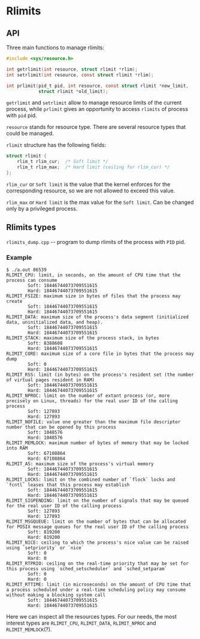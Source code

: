# Rlimits
## API

Three main functions to manage rlimits:
```c
#include <sys/resource.h>

int getrlimit(int resource, struct rlimit *rlim);
int setrlimit(int resource, const struct rlimit *rlim);

int prlimit(pid_t pid, int resource, const struct rlimit *new_limit,
            struct rlimit *old_limit);
```

`getrlimit` and `setrlimit` allow to manage resource limits of the current process, while `prlimit` gives an opportunity to access `rlimits` of process with `pid` pid.

`resource` stands for resource type. There are several resource types that could be managed.

`rlimit` structure has the following fields:
```c
struct rlimit {
    rlim_t rlim_cur;  /* Soft limit */
    rlim_t rlim_max;  /* Hard limit (ceiling for rlim_cur) */
};
```

`rlim_cur` or `Soft limit` is the value that the kernel enforces for the corresponding resource, so we are not allowed to exceed this value.

`rlim_max` or `Hard limit` is the max value for the `Soft limit`. Can be changed only by a privileged process.

## Rlimits types
`rlimits_dump.cpp` -- program to dump rlimits of the process with `PID` pid.
### Example
```shell
$ ./a.out 86539
RLIMIT_CPU: limit, in seconds, on the amount of CPU time that the process can consume
        Soft: 18446744073709551615
        Hard: 18446744073709551615
RLIMIT_FSIZE: maximum size in bytes of files that the process may create
        Soft: 18446744073709551615
        Hard: 18446744073709551615
RLIMIT_DATA: maximum size of the process's data segment (initialized data, uninitialized data, and heap).
        Soft: 18446744073709551615
        Hard: 18446744073709551615
RLIMIT_STACK: maximum size of the process stack, in bytes
        Soft: 8388608
        Hard: 18446744073709551615
RLIMIT_CORE: maximum size of a core file in bytes that the process may dump
        Soft: 0
        Hard: 18446744073709551615
RLIMIT_RSS: limit (in bytes) on the process's resident set (the number of virtual pages resident in RAM)
        Soft: 18446744073709551615
        Hard: 18446744073709551615
RLIMIT_NPROC: limit on the number of extant process (or, more precisely on Linux, threads) for the real user ID of the calling process
        Soft: 127893
        Hard: 127893
RLIMIT_NOFILE: value one greater than the maximum file descriptor number that can be opened by this process
        Soft: 1048576
        Hard: 1048576
RLIMIT_MEMLOCK: maximum number of bytes of memory that may be locked into RAM
        Soft: 67108864
        Hard: 67108864
RLIMIT_AS: maximum size of the process's virtual memory
        Soft: 18446744073709551615
        Hard: 18446744073709551615
RLIMIT_LOCKS: limit on the combined number of `flock` locks and `fcntl` leases that this process may establish
        Soft: 18446744073709551615
        Hard: 18446744073709551615
RLIMIT_SIGPENDING: limit on the number of signals that may be queued for the real user ID of the calling process
        Soft: 127893
        Hard: 127893
RLIMIT_MSGQUEUE: limit on the number of bytes that can be allocated for POSIX message queues for the real user ID of the calling process
        Soft: 819200
        Hard: 819200
RLIMIT_NICE: ceiling to which the process's nice value can be raised using `setpriority` or `nice`
        Soft: 0
        Hard: 0
RLIMIT_RTPRIO: ceiling on the real-time priority that may be set for this process using `sched_setscheduler` and `sched_setparam`
        Soft: 0
        Hard: 0
RLIMIT_RTTIME: limit (in microseconds) on the amount of CPU time that a process scheduled under a real-time scheduling policy may consume without making a blocking system call
        Soft: 18446744073709551615
        Hard: 18446744073709551615
```

Here we can inspect all the resources types. For our needs, the most interest types are `RLIMIT_CPU`, `RLIMIT_DATA`, `RLIMIT_NPROC` and `RLIMIT_MEMLOCK`(?).
